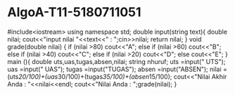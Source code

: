# AlgoA-T11-5180711051
#include&lt;iostream> using namespace std;  double input(string text){ double nilai; cout&lt;&lt;"input nilai "&lt;&lt;text&lt;&lt;" : ";cin>>nilai; return nilai;  }  void grade(double nilai) { if (nilai >80)     cout&lt;&lt;"A"; else if (nilai >60)     cout&lt;&lt;"B"; else if (nilai >40)     cout&lt;&lt;"C"; else if (nilai >20)     cout&lt;&lt;"D"; else     cout&lt;&lt;"E"; } main (){ double uts,uas,tugas,absen,nilai; string nhuruf; uts   =input("  UTS"); uas   =input("  UAS"); tugas =input("TUGAS"); absen =input("ABSEN"); nilai =(uts*20/100)+(uas*30/100)+(tugas*35/100)+(absen*15/100); cout&lt;&lt;"Nilai Akhir Anda  : "&lt;&lt;nilai&lt;&lt;endl; cout&lt;&lt;"Nilai Anda        : ";grade(nilai);  }
